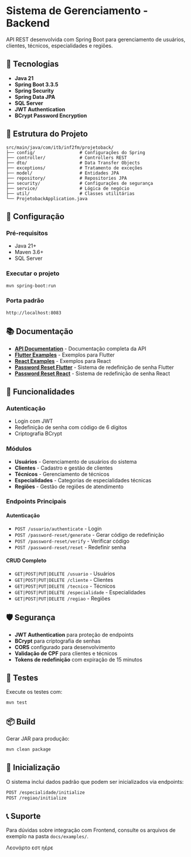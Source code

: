 # Sistema de Gerenciamento - Backend

API REST desenvolvida com Spring Boot para gerenciamento de usuários, clientes, técnicos, especialidades e regiões.

## 🚀 Tecnologias

- **Java 21**
- **Spring Boot 3.3.5**
- **Spring Security**
- **Spring Data JPA**
- **SQL Server**
- **JWT Authentication**
- **BCrypt Password Encryption**

## 📁 Estrutura do Projeto

```
src/main/java/com/itb/inf2fm/projetoback/
├── config/                 # Configurações do Spring
├── controller/             # Controllers REST
├── dto/                    # Data Transfer Objects
├── exceptions/             # Tratamento de exceções
├── model/                  # Entidades JPA
├── repository/             # Repositories JPA
├── security/               # Configurações de segurança
├── service/                # Lógica de negócio
├── util/                   # Classes utilitárias
└── ProjetobackApplication.java
```

## 🔧 Configuração

### Pré-requisitos
- Java 21+
- Maven 3.6+
- SQL Server

### Executar o projeto
```bash
mvn spring-boot:run
```

### Porta padrão
```
http://localhost:8083
```

## 📚 Documentação

- **[API Documentation](docs/API_DOCUMENTATION.md)** - Documentação completa da API
- **[Flutter Examples](docs/examples/FLUTTER_EXAMPLES.dart)** - Exemplos para Flutter
- **[React Examples](docs/examples/REACT_EXAMPLES.js)** - Exemplos para React
- **[Password Reset Flutter](docs/examples/PASSWORD_RESET_FLUTTER.dart)** - Sistema de redefinição de senha Flutter
- **[Password Reset React](docs/examples/PASSWORD_RESET_REACT.js)** - Sistema de redefinição de senha React

## 🔐 Funcionalidades

### Autenticação
- Login com JWT
- Redefinição de senha com código de 6 dígitos
- Criptografia BCrypt

### Módulos
- **Usuários** - Gerenciamento de usuários do sistema
- **Clientes** - Cadastro e gestão de clientes
- **Técnicos** - Gerenciamento de técnicos
- **Especialidades** - Categorias de especialidades técnicas
- **Regiões** - Gestão de regiões de atendimento

### Endpoints Principais

#### Autenticação
- `POST /usuario/authenticate` - Login
- `POST /password-reset/generate` - Gerar código de redefinição
- `POST /password-reset/verify` - Verificar código
- `POST /password-reset/reset` - Redefinir senha

#### CRUD Completo
- `GET|POST|PUT|DELETE /usuario` - Usuários
- `GET|POST|PUT|DELETE /cliente` - Clientes
- `GET|POST|PUT|DELETE /tecnico` - Técnicos
- `GET|POST|PUT|DELETE /especialidade` - Especialidades
- `GET|POST|PUT|DELETE /regiao` - Regiões

## 🛡️ Segurança

- **JWT Authentication** para proteção de endpoints
- **BCrypt** para criptografia de senhas
- **CORS** configurado para desenvolvimento
- **Validação de CPF** para clientes e técnicos
- **Tokens de redefinição** com expiração de 15 minutos

## 🧪 Testes

Execute os testes com:
```bash
mvn test
```

## 📦 Build

Gerar JAR para produção:
```bash
mvn clean package
```

## 🔄 Inicialização

O sistema inclui dados padrão que podem ser inicializados via endpoints:
```bash
POST /especialidade/initialize
POST /regiao/initialize
```

## 📞 Suporte

Para dúvidas sobre integração com Frontend, consulte os arquivos de exemplo na pasta `docs/examples/`.

Λεονάρτο εστ ηέρε